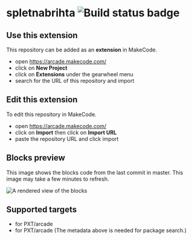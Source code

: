 # spletnabrihta ![Build status badge](https://github.com/varninace/spletnabrihta/workflows/MakeCode/badge.svg)



## Use this extension

This repository can be added as an **extension** in MakeCode.

* open https://arcade.makecode.com/
* click on **New Project**
* click on **Extensions** under the gearwheel menu
* search for the URL of this repository and import

## Edit this extension

To edit this repository in MakeCode.

* open https://arcade.makecode.com/
* click on **Import** then click on **Import URL**
* paste the repository URL and click import

## Blocks preview

This image shows the blocks code from the last commit in master.
This image may take a few minutes to refresh.

![A rendered view of the blocks](https://github.com/varninace/spletnabrihta/raw/master/.makecode/blocks.png)

## Supported targets

* for PXT/arcade
* for PXT/arcade
(The metadata above is needed for package search.)

